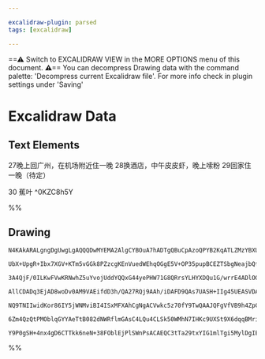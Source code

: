 ```yaml
---

excalidraw-plugin: parsed
tags: [excalidraw]

---
```

==⚠  Switch to EXCALIDRAW VIEW in the MORE OPTIONS menu of this document. ⚠== You can decompress Drawing data with the command palette: 'Decompress current Excalidraw file'. For more info check in plugin settings under 'Saving'


# Excalidraw Data
## Text Elements
27晚上回广州，在机场附近住一晚
28换酒店，中午皮皮虾，晚上嗦粉
29回家住一晚（待定）

30 蕉叶 ^0KZC8h5Y

%%
## Drawing
```compressed-json
N4KAkARALgngDgUwgLgAQQQDwMYEMA2AlgCYBOuA7hADTgQBuCpAzoQPYB2KqATLZMzYBXUtiRoIACyhQ4zZAHoFAc0JRJQgEYA6bGwC2CgF7N6hbEcK4OCtptbErHALRY8RMpWdx8Q1TdIEfARcZgRmBShcZQUebQBmbQAGGjoghH0EDihmbgBtcDBQMBKIEm4IJIBpAC0AYQAOSQBWAE1UkshYRAqoLCgO0sxuZwAWAEY4niSG0dGAdnjRngA2

UbX+UpgR+Ibx7XGV+KTm5vGGk8PZzcgKEnVuedWEhqOGgE5V+OP35pupBCEZTSbgNeajbQfSZXU7Hcbvf7WZTBbhJf7MKCkNgAawQdTY+DYpAqAGJxghyeTBpBNLhsNjlFihBxiPjCcSJJjrMw4LhAtlqRAAGaEfD4ADKsBREkEHkFGKxuIA6vdJNw+IUBJicQhJTBpehZeV/kzgRxwrk0ON/mxedg1NsrUk0ZqIIzhHAAJLES2oPIAXX+QvImW9

3A4QjF/0ILKwFVwKRNwhZ5uYvojUddYQQxG44yePHW71G8QRrsYLHYXDQu1G/wrrE4ADlOGI8/nDj93vFo8wACLpPq5tBCghhf6aZPEACiwUy2XTkfw/yEcGIuCHeaepxLDQaPH3Gs6ECIHGx4aX/0J9Jz3FH+HHrr6mAGEh480AWmaAKDlAHtqgH89QA93UAGH/AAp1AAdDhAC5zQAudUAETTAEX4wB5eUAADkPwgg9ACNjQAlRMAdL0gMAWjlA

AllCDADq3EjAD8woDv0AM9VAEifdD3h/QA27RQj9AAh/iDAFD9QAs7UASH+IIg45UEASVDADflQVyAoAAVfoKnfb9/2AkCYIQ1j0IabC8KIsjKJo+iOB4RiWNQtieP4jhBKSETxKDTgoHFQgjHEVAwW0UYoR4GFmmOI9SiFOyADFcH0UVHVQP4n36ABBIhlGrdBgiFAZ6yYKBzAIGKgXi6BbUFPRslwGMmDDNAM2XV0iSBGMCBkl85M/X9ANAlSk

NQ9TNIIwidKor86IY5jWNMviBI4ISxMFXAhCgNgACVwkc5z70fY9TwQAAJQFgVfVB9h4ZpCgAX3AQM6FwOA4ElDdnOKLpJAyZyTyBEFNgYQgEAoAAhOkGSZFk2SJUkhSB4HBggbARH5KBPT6fRJUVPECQBiQyQpVHQfB0hIehjIvvpd1mVZRGOXQLkOB5PksmSwowYhynsf0ALRQlKUHqNXMXoxrGYbhnUVWIB40F8mnMbp7ntVxPUDQgNn0dp7J

6Zm4QzQtPMOblqGYYAeTtB082dNWRflmGAsC4LQu4CLSk50WMhN7IHKc9UXSt9X6dqqBMriipEqpl3DY1jJLtID3MbYCg7twYdUDKg2uYyacWSi0Pw5CKOID5LEqBe5hsCxMUAA11Wad53m0X5miSFYzjmeZfgabPc4JfB2kF+J5nmZIjnmZpZk7eJxjramjDYAxuBuyB6AIIRnKSbQD27lYVg+eZDh78YknBQ7Y5t/RFYJ1NfQgX72epxkSAd5y

Y9P0gSH+4nx4gD6CTTkk6neN+38FOblEjPlSWnPsACAEQC3tTa29txYIG1mlTgi5MylDgIEMwwhmAAHEb7EAvheeBkBgzBQQHNWMN8ODKDHq6LIuBNDBCjpiae/xsBEDgNwWhCB/gcHwcw0gdCKpTVWpw6eoDSh2AAFYIGwDkcU7C4AAFk2DEAQAnSh1C7xjgQOAA6/BhSinCGPI6B0gA===
```
%%
